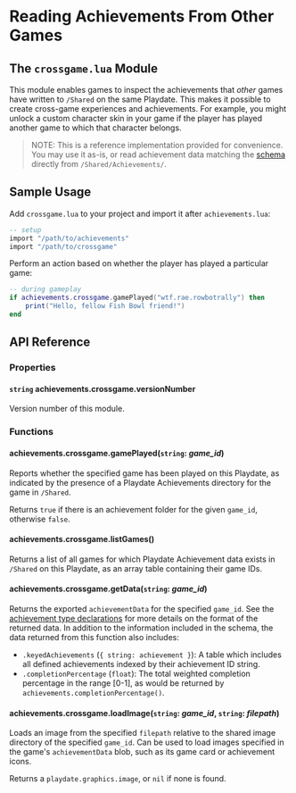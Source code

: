 # Reading Achievements From Other Games

## The `crossgame.lua` Module

This module enables games to inspect the achievements that _other_ games have written to `/Shared` on the same Playdate. This makes it possible to create cross-game experiences and achievements. For example, you might unlock a custom character skin in your game if the player has played another game to which that character belongs.

> NOTE: This is a reference implementation provided for convenience. You may use it as-is, or read achievement data matching the [schema](../achievements.schema.json) directly from `/Shared/Achievements/`.

## Sample Usage

Add `crossgame.lua` to your project and import it after `achievements.lua`:

```lua
-- setup
import "/path/to/achievements"
import "/path/to/crossgame"
```

Perform an action based on whether the player has played a particular game:

```lua
-- during gameplay
if achievements.crossgame.gamePlayed("wtf.rae.rowbotrally") then
	print("Hello, fellow Fish Bowl friend!")
end
```

## API Reference

### Properties

#### `string` achievements.crossgame.versionNumber

Version number of this module.

### Functions

#### achievements.crossgame.gamePlayed(`string`: _game_id_)

Reports whether the specified game has been played on this Playdate, as indicated by the presence of a Playdate Achievements directory for the game in `/Shared`.

Returns `true` if there is an achievement folder for the given `game_id`, otherwise `false`.

#### achievements.crossgame.listGames()

Returns a list of all games for which Playdate Achievement data exists in `/Shared` on this Playdate, as an array table containing their game IDs.

#### achievements.crossgame.getData(`string`: _game_id_)

Returns the exported `achievementData` for the specified `game_id`. See the [achievement type declarations](achievements.md) for more details on the format of the returned data. In addition to the information included in the schema, the data returned from this function also includes:

- `.keyedAchievements` (`{ string: achievement }`): A table which includes all defined achievements indexed by their achievement ID string.
- `.completionPercentage` (`float`): The total weighted completion percentage in the range [0-1], as would be returned by `achievements.completionPercentage()`.

#### achievements.crossgame.loadImage(`string`: _game_id_, `string`: _filepath_)

Loads an image from the specified `filepath` relative to the shared image directory of the specified `game_id`. Can be used to load images specified in the game's `achievementData` blob, such as its game card or achievement icons.

Returns a `playdate.graphics.image`, or `nil` if none is found.
